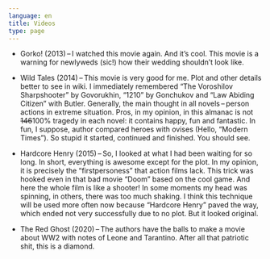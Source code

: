 ```yaml
---
language: en
title: Videos
type: page
---
```


- Gorko! (2013) – I watched this movie again. And it’s cool. This movie is a warning for newlyweds
  (sic!) how their wedding shouldn’t look like.

- Wild Tales (2014) – This movie is very good for me. Plot and other details better to see in wiki.
  I immediately remembered “The Voroshilov Sharpshooter” by Govorukhin, “1210” by Gonchukov and “Law
  Abiding Citizen” with Butler. Generally, the main thought in all novels – person actions in
  extreme situation. Pros, in my opinion, in this almanac is not ~~146~~100% tragedy in each novel:
  it contains happy, fun and fantastic. In fun, I suppose, author compared heroes with ovises
  (Hello, “Modern Times”). So stupid it started, continued and finished. You should see.

- Hardcore Henry (2015) – So, I looked at what I had been waiting for so long. In short, everything
  is awesome except for the plot. In my opinion, it is precisely the “firstpersoness” that action
  films lack. This trick was hooked even in that bad movie “Doom” based on the cool game. And here
  the whole film is like a shooter! In some moments my head was spinning, in others, there was too
  much shaking. I think this technique will be used more often now because “Hardcore Henry” paved
  the way, which ended not very successfully due to no plot. But it looked original.

- The Red Ghost (2020) – The authors have the balls to make a movie about WW2 with notes of Leone
  and Tarantino. After all that patriotic shit, this is a diamond.
